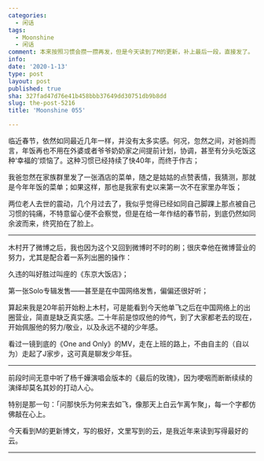 ```yaml
---
categories:
  - 闲话
tags:
  - Moonshine
  - 闲话
comment: 本来按照习惯会攒一攒再发，但是今天读到了M的更新，补上最后一段，直接发了。
info: 
date: '2020-1-13'
type: post
layout: post
published: true
sha: 327fad47d76e41b458bbb37649dd30751db9b8dd
slug: the-post-5216
title: 'Moonshine 055'

---
```




临近春节，依然如同最近几年一样，并没有太多实感。何况，忽然之间，对爸妈而言，年饭再也不用在外婆或者爷爷奶奶家之间提前计划，协调，甚至有分头吃饭这种‘幸福的’烦恼了。这种习惯已经持续了快40年，而终于作古；

我爸忽然在家族群里发了一张酒店的菜单，随之是姑姑的点赞表情，我猜测，那就是今年年饭的菜单；如果这样，那也是我家有史以来第一次不在家里办年饭；

两位老人去世的震动，几个月过去了，我似乎觉得已经如同自己脚踝上那点被自己习惯的钝痛，不特意留心便不会察觉，但是在给一年作结的春节前，到底仍然如同余波而来，终究拍在了脸上。

--- 

木村开了微博之后，我也因为这个又回到微博时不时的刷；很庆幸他在微博营业的努力，尤其是配合着一系列出圈的操作：

久违的叫好胜过叫座的《东京大饭店》；

第一张Solo专辑发售——甚至是在中国网络发售，偏偏还很好听；

算起来我是20年前开始粉上木村，可是能看到今天他单飞之后在中国网络上的出圈营业，简直是缺乏真实感。二十年前是惊叹他的帅气，到了大家都老去的现在，开始佩服他的努力/敬业，以及永远不褪的少年感。

看过一镜到底的《One and Only》的MV，走在上班的路上，不由自主的（自以为）走起了J家步，这可真是聊发少年狂。

--- 

前段时间无意中听了杨千嬅演唱会版本的《最后的玫瑰》，因为哽咽而断断续续的演绎却莫名其妙的打动人心。

特别是那一句：「问那快乐为何来去如飞，像那天上白云乍离乍聚」，每一个字都仿佛敲在心上。

今天看到M的更新博文，写的极好，文里写到的云，是我近年来读到写得最好的云。

---





